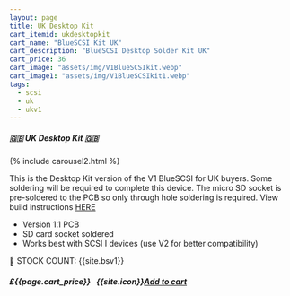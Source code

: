 ```yaml
---
layout: page
title: UK Desktop Kit
cart_itemid: ukdesktopkit
cart_name: "BlueSCSI Kit UK"
cart_description: "BlueSCSI Desktop Solder Kit UK"
cart_price: 36
cart_image: "assets/img/V1BlueSCSIkit.webp"
cart_image1: "assets/img/V1BlueSCSIkit1.webp"
tags: 
  - scsi
  - uk
  - ukv1
---
```


##### 🇬🇧 UK Desktop Kit 🇬🇧

{% include carousel2.html %}

This is the Desktop Kit version of the V1 BlueSCSI for UK buyers. Some soldering will be required to complete this device. The micro SD socket is pre-soldered to the PCB so only through hole soldering is required. View build instructions [HERE](https://shop.flamelily.co.uk/assets/pdfs/BlueSCSI_assembly.pdf)

* Version 1.1 PCB
* SD card socket soldered
* Works best with SCSI I devices (use V2 for better compatibility)

&#128221; STOCK COUNT: {{site.bsv1}}

##### £{{page.cart_price}} &nbsp; {{site.icon}}[Add to cart](/cart#{{page.cart_itemid}})